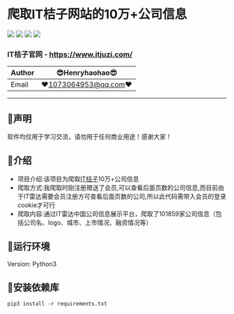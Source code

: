 爬取IT桔子网站的10万+公司信息
===========================
![](https://img.shields.io/badge/Python-3.6.3-green.svg) ![](https://img.shields.io/badge/requests-2.18.4-green.svg) ![](https://img.shields.io/badge/pymongo-3.6.1-green.svg) ![](https://img.shields.io/badge/beautifulsoup4-4.6.3-green.svg) 
### IT桔子官网 - https://www.itjuzi.com/
|Author|:sunglasses:Henryhaohao:sunglasses:|
|---|---
|Email|:hearts:1073064953@qq.com:hearts:

    
****
## :dolphin:声明
软件均仅用于学习交流，请勿用于任何商业用途！感谢大家！
## :dolphin:介绍
- 项目介绍:该项目为爬取[IT桔子](https://www.itjuzi.com/)10万+公司信息
- 爬取方式:我爬取时刚注册赠送了会员,可以查看后面页数的公司信息,而目前由于IT雷达需要会员注册方可查看后面页数的公司,所以此代码需带入会员的登录cookie才可行
- 爬取内容:通过IT雷达中国公司信息展示平台，爬取了101859家公司信息（包括公司名、logo、城市、上市情况、融资情况等）
## :dolphin:运行环境
Version: Python3
## :dolphin:安装依赖库
```
pip3 install -r requirements.txt
```
